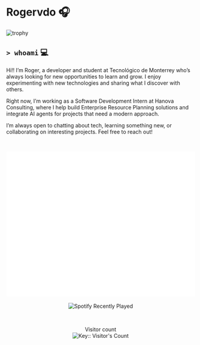 # Rogervdo 🎧
![trophy](https://github-profile-trophy.vercel.app/?username=rogervdo&theme=aura&row=1)

`> whoami` 💻
---
Hi!! I’m Roger, a developer and student at Tecnológico de Monterrey who’s always looking for new opportunities to learn and grow. I enjoy experimenting with new technologies and sharing what I discover with others.

Right now, I’m working as a Software Development Intern at Hanova Consulting, where I help build Enterprise Resource Planning solutions and integrate AI agents for projects that need a modern approach.

I’m always open to chatting about tech, learning something new, or collaborating on interesting projects. Feel free to reach out!

<br>

<p>
  <img src="https://github.com/rogervdo/rogervdo/blob/main/github-metrics.svg" alt="Metrics"/>
</p>

<p align="center">
  <img src="https://spotify-recently-played-readme.vercel.app/api?user=fhkzgsbyaqst7vrxl356jnyap&count=1" alt="Spotify Recently Played" />
</p>


<br>


<p align="center"> 
  Visitor count<br>
  <img src="https://profile-counter.deno.dev/rogervdo/count.svg" alt="Key:: Visitor's Count" />
</p>


